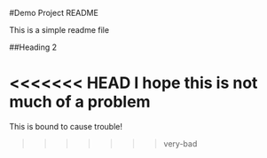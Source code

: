 #Demo Project README

This is a simple readme file

##Heading 2

<<<<<<< HEAD
I hope this is not much of a problem 
=======
This is bound to cause trouble!
>>>>>>> very-bad

